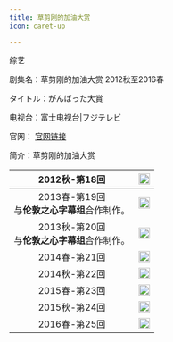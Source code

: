 ```yaml
---
title: 草剪刚的加油大赏
icon: caret-up

---
```

综艺

剧集名：草剪刚的加油大赏 2012秋至2016春

タイトル：がんばった大賞

电视台：富士电视台|フジテレビ

官网： [官网链接](https://www.fujitv.co.jp/b_hp/gambatta/)

简介：草剪刚的加油大赏


| 2012秋-第18回      | <img src=https://listpic.tsgsanjiao.com/other/jyds18.jpg width=100% />  |
| :-----------: | --------------------------------------------------------------------- |
| 2013春-第19回 <br>与**伦敦之心字幕组**合作制作。 | <img src=https://listpic.tsgsanjiao.com/other/jyds19.jpg width=100% />  |
| 2013秋-第20回 <br>与**伦敦之心字幕组**合作制作。   | <img src=https://listpic.tsgsanjiao.com/other/jyds20.jpg width=100% /> |
| 2014春-第21回    | <img src=https://listpic.tsgsanjiao.com/other/jyds21.jpg width=100% /> |
| 2014秋-第22回    | <img src=https://listpic.tsgsanjiao.com/other/jyds22.jpg width=100% /> |
| 2015春-第23回    | <img src=https://listpic.tsgsanjiao.com/other/jyds23.jpg width=100% /> |
| 2015秋-第24回    | <img src=https://listpic.tsgsanjiao.com/other/jyds24.jpg width=100% /> |
| 2016春-第25回    | <img src=https://listpic.tsgsanjiao.com/other/jyds25.jpg width=100% /> |